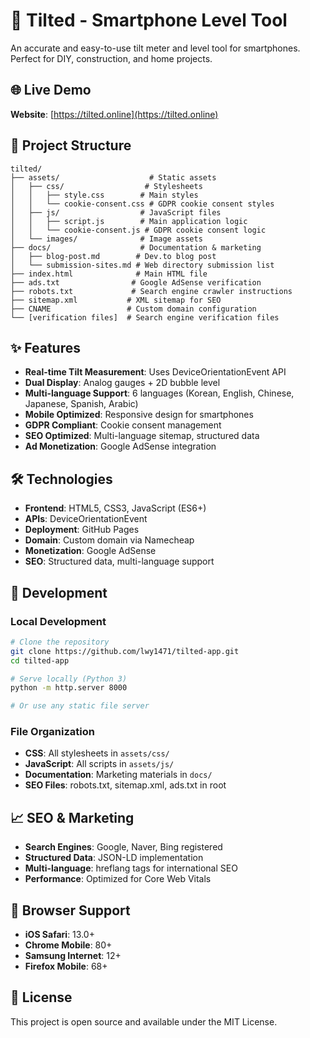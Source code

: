 # 📱 Tilted - Smartphone Level Tool

An accurate and easy-to-use tilt meter and level tool for smartphones. Perfect for DIY, construction, and home projects.

## 🌐 Live Demo
**Website**: [https://tilted.online](https://tilted.online)

## 📁 Project Structure

```
tilted/
├── assets/                    # Static assets
│   ├── css/                  # Stylesheets
│   │   ├── style.css        # Main styles
│   │   └── cookie-consent.css # GDPR cookie consent styles
│   ├── js/                  # JavaScript files
│   │   ├── script.js        # Main application logic
│   │   └── cookie-consent.js # GDPR cookie consent logic
│   └── images/              # Image assets
├── docs/                    # Documentation & marketing
│   ├── blog-post.md        # Dev.to blog post
│   └── submission-sites.md # Web directory submission list
├── index.html              # Main HTML file
├── ads.txt                # Google AdSense verification
├── robots.txt             # Search engine crawler instructions
├── sitemap.xml           # XML sitemap for SEO
├── CNAME                 # Custom domain configuration
└── [verification files]  # Search engine verification files
```

## ✨ Features

- **Real-time Tilt Measurement**: Uses DeviceOrientationEvent API
- **Dual Display**: Analog gauges + 2D bubble level
- **Multi-language Support**: 6 languages (Korean, English, Chinese, Japanese, Spanish, Arabic)
- **Mobile Optimized**: Responsive design for smartphones
- **GDPR Compliant**: Cookie consent management
- **SEO Optimized**: Multi-language sitemap, structured data
- **Ad Monetization**: Google AdSense integration

## 🛠️ Technologies

- **Frontend**: HTML5, CSS3, JavaScript (ES6+)
- **APIs**: DeviceOrientationEvent
- **Deployment**: GitHub Pages
- **Domain**: Custom domain via Namecheap
- **Monetization**: Google AdSense
- **SEO**: Structured data, multi-language support

## 🚀 Development

### Local Development
```bash
# Clone the repository
git clone https://github.com/lwy1471/tilted-app.git
cd tilted-app

# Serve locally (Python 3)
python -m http.server 8000

# Or use any static file server
```

### File Organization
- **CSS**: All stylesheets in `assets/css/`
- **JavaScript**: All scripts in `assets/js/`
- **Documentation**: Marketing materials in `docs/`
- **SEO Files**: robots.txt, sitemap.xml, ads.txt in root

## 📈 SEO & Marketing

- **Search Engines**: Google, Naver, Bing registered
- **Structured Data**: JSON-LD implementation
- **Multi-language**: hreflang tags for international SEO
- **Performance**: Optimized for Core Web Vitals

## 📱 Browser Support

- **iOS Safari**: 13.0+
- **Chrome Mobile**: 80+
- **Samsung Internet**: 12+
- **Firefox Mobile**: 68+

## 📄 License

This project is open source and available under the MIT License. 